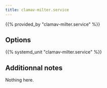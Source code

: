 ```yaml
---
title: clamav-milter.service
---
```


{{% provided_by "clamav-milter.service" %}}

## Options

{{% systemd_unit "clamav-milter.service" %}}

## Additionnal notes

Nothing here.